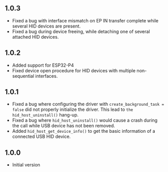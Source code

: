## 1.0.3
- Fixed a bug with interface mismatch on EP IN transfer complete while several HID devices are present.
- Fixed a bug during device freeing, while detaching one of several attached HID devices.

## 1.0.2

- Added support for ESP32-P4
- Fixed device open procedure for HID devices with multiple non-sequential interfaces.

## 1.0.1

- Fixed a bug where configuring the driver with `create_background_task = false` did not properly initialize the driver. This lead to `the hid_host_uninstall()` hang-up.
- Fixed a bug where `hid_host_uninstall()` would cause a crash during the call while USB device has not been removed.
- Added `hid_host_get_device_info()` to get the basic information of a connected USB HID device.

## 1.0.0

- Initial version
